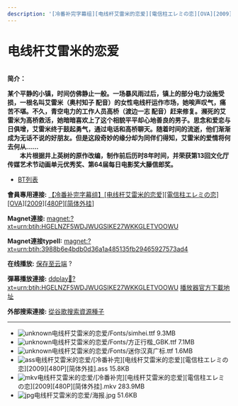 ```yaml
---
description: '[冷番补完字幕组][电线杆艾雷米的恋爱][電信柱エレミの恋][OVA][2009][480P][简体外挂]'
---
```


# 电线杆艾雷米的恋爱



<figure><img src="https://s1.ax1x.com/2018/01/16/p02dRf.jpg" alt=""><figcaption></figcaption></figure>

**简介：**

**某个平静的小镇，时间仿佛静止一般。一场暴风雨过后，镇上的部分电力设施受损，一根名叫艾雷米（奥村知子 配音）的女性电线杆运作市场，她唉声叹气，痛苦不堪。不久，青空电力的工作人员高桥（渡边一志 配音）赶来修复。濒死的艾雷米为高桥救活，她暗暗喜欢上了这个相貌平平却心地善良的男子。思念和爱恋与日俱增，艾雷米终于鼓起勇气，通过电话和高桥聊天。随着时间的流逝，他们渐渐成为无话不说的好朋友。但是这段奇妙的缘分却为同伴们得知，艾雷米的爱情将何去何从……** \
　　**本片根据井上英树的原作改编，制作前后历时8年时间，并荣获第13回文化厅传媒艺术节动画单元优秀奖、第64届每日电影奖大藤信郎奖。**



* [BT列表](https://share.dmhy.org/topics/view/479800_OVA_2009_480P.html#tabs-1)

**會員專用連接:** [【冷番补完字幕组】\[电线杆艾雷米的恋爱\]\[電信柱エレミの恋\]\[OVA\]\[2009\]\[480P\]\[简体外挂\]](https://dl.dmhy.org/2018/01/16/3988b6e4bdb0d36a1a485135fb29465927573ad4.torrent)

**Magnet連接:** [magnet:?xt=urn:btih:HGELNZF5WDJWUGSIKE27WKKGLETVOOWU](https://magnet/?xt=urn:btih:HGELNZF5WDJWUGSIKE27WKKGLETVOOWU\&dn=\&tr=http%3A%2F%2F104.238.198.186%3A8000%2Fannounce\&tr=udp%3A%2F%2F104.238.198.186%3A8000%2Fannounce\&tr=http%3A%2F%2Ftracker.openbittorrent.com%3A80%2Fannounce\&tr=http%3A%2F%2Ftracker.publicbt.com%3A80%2Fannounce\&tr=http%3A%2F%2Ftracker.prq.to%2Fannounce\&tr=http%3A%2F%2Fopen.acgtracker.com%3A1096%2Fannounce\&tr=http%3A%2F%2Ftr.bangumi.moe%3A6969%2Fannounce\&tr=https%3A%2F%2Ft-115.rhcloud.com%2Fonly_for_ylbud\&tr=http%3A%2F%2Fbtfile.sdo.com%3A6961%2Fannounce\&tr=http%3A%2F%2Fexodus.desync.com%3A6969%2Fannounce\&tr=https%3A%2F%2Ftr.bangumi.moe%3A9696%2Fannounce\&tr=http%3A%2F%2F121.14.98.151%3A9090%2Fannounce\&tr=http%3A%2F%2F173.254.204.71%3A1096%2Fannounce\&tr=http%3A%2F%2F188.190.120.74%3A80%2Fannounce\&tr=http%3A%2F%2F94.228.192.98%2Fannounce\&tr=http%3A%2F%2F95.68.246.30%3A80%2Fannounce\&tr=http%3A%2F%2Fanisaishuu.de%3A2710%2Fannounce)

**Magnet連接typeII:** [magnet:?xt=urn:btih:3988b6e4bdb0d36a1a485135fb29465927573ad4](https://magnet/?xt=urn:btih:3988b6e4bdb0d36a1a485135fb29465927573ad4)

**在线播放:** [保存至云端](https://mypikpak.com/drive/url-checker?url=magnet:?xt=urn:btih:3988b6e4bdb0d36a1a485135fb29465927573ad4) ?

**彈幕播放連接:** [ddplay:magnet:?xt=urn:btih:HGELNZF5WDJWUGSIKE27WKKGLETVOOWU](ddplay:magnet:?xt=urn:btih:HGELNZF5WDJWUGSIKE27WKKGLETVOOWU\&dn=\&tr=http%3A%2F%2F104.238.198.186%3A8000%2Fannounce\&tr=udp%3A%2F%2F104.238.198.186%3A8000%2Fannounce\&tr=http%3A%2F%2Ftracker.openbittorrent.com%3A80%2Fannounce\&tr=http%3A%2F%2Ftracker.publicbt.com%3A80%2Fannounce\&tr=http%3A%2F%2Ftracker.prq.to%2Fannounce\&tr=http%3A%2F%2Fopen.acgtracker.com%3A1096%2Fannounce\&tr=http%3A%2F%2Ftr.bangumi.moe%3A6969%2Fannounce\&tr=https%3A%2F%2Ft-115.rhcloud.com%2Fonly_for_ylbud\&tr=http%3A%2F%2Fbtfile.sdo.com%3A6961%2Fannounce\&tr=http%3A%2F%2Fexodus.desync.com%3A6969%2Fannounce\&tr=https%3A%2F%2Ftr.bangumi.moe%3A9696%2Fannounce\&tr=http%3A%2F%2F121.14.98.151%3A9090%2Fannounce\&tr=http%3A%2F%2F173.254.204.71%3A1096%2Fannounce\&tr=http%3A%2F%2F188.190.120.74%3A80%2Fannounce\&tr=http%3A%2F%2F94.228.192.98%2Fannounce\&tr=http%3A%2F%2F95.68.246.30%3A80%2Fannounce\&tr=http%3A%2F%2Fanisaishuu.de%3A2710%2Fannounce) [播放器官方下載地址](http://www.dandanplay.com/?from=dmhy)

**外部搜索連接:** [從谷歌搜索資源種子](https://www.google.com/search?oe=utf-8\&q=3988b6e4bdb0d36a1a485135fb29465927573ad4)

***

* ![unknown](https://share.dmhy.org/images/icon/unknown.gif)电线杆艾雷米的恋爱/Fonts/simhei.ttf 9.3MB
* ![unknown](https://share.dmhy.org/images/icon/unknown.gif)电线杆艾雷米的恋爱/Fonts/方正行楷\_GBK.ttf 7.1MB
* ![unknown](https://share.dmhy.org/images/icon/unknown.gif)电线杆艾雷米的恋爱/Fonts/迷你汉真广标.ttf 1.6MB
* ![ass](https://share.dmhy.org/images/icon/ass.gif)电线杆艾雷米的恋爱/\[冷番补完]\[电线杆艾雷米的恋爱]\[電信柱エレミの恋]\[2009]\[480P]\[简体外挂].ass 15.8KB
* ![mkv](https://share.dmhy.org/images/icon/mkv.gif)电线杆艾雷米的恋爱/\[冷番补完]\[电线杆艾雷米的恋爱]\[電信柱エレミの恋]\[2009]\[480P]\[简体外挂].mkv 283.9MB
* ![jpg](https://share.dmhy.org/images/icon/jpg.gif)电线杆艾雷米的恋爱/海报.jpg 51.6KB
